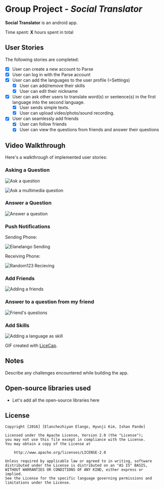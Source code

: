# Group Project - *Social Translator*

**Social Translator** is an android app.

Time spent: **X** hours spent in total

## User Stories

The following stories are completed:

* [x] User can create a new account to Parse
* [x] User can log in with the Parse account
* [x] User can add the languages to the user profile (=Settings)
  * [x] User can add/remove their skills
  * [x] User can edit their nickname
* [x] User can ask other users to translate word(s) or sentence(s) in the first language into the second language.
  * [x] User sends simple texts.
  * [x] User can upload video/photo/sound recording.
* [x] User can seamlessly add friends
  * [x] User can follow friends
  * [x] User can view the questions from friends and  answer their questions

## Video Walkthrough 

Here's a walkthrough of implemented user stories:

### Asking a Question

![Ask a question](AskQuestion_1.gif)

![Ask a multimedia question](AskQuestion_2.gif)

### Answer a Question

![Answer a question](AnswerQuestion.gif)

### Push Notifications

Sending Phone:

![Elanelango Sending](elanelango_asking.gif)

Receiving Phone:

![Random123 Recieving](random123_rec.gif)

### Add Friends

![Adding a friends](Friends.gif)

### Answer to a question from my friend

![Friend's questions](Friends_Questions.gif)

### Add Skills

![Adding a language as skill](Skills.gif)



GIF created with [LiceCap](http://www.cockos.com/licecap/).

## Notes

Describe any challenges encountered while building the app.

## Open-source libraries used

- Let's add all the open-source libraries here

## License

    Copyright [2016] [Elanchezhiyan Elango, Hyunji Kim, Ishan Pande]

    Licensed under the Apache License, Version 2.0 (the "License");
    you may not use this file except in compliance with the License.
    You may obtain a copy of the License at

        http://www.apache.org/licenses/LICENSE-2.0

    Unless required by applicable law or agreed to in writing, software
    distributed under the License is distributed on an "AS IS" BASIS,
    WITHOUT WARRANTIES OR CONDITIONS OF ANY KIND, either express or implied.
    See the License for the specific language governing permissions and
    limitations under the License.